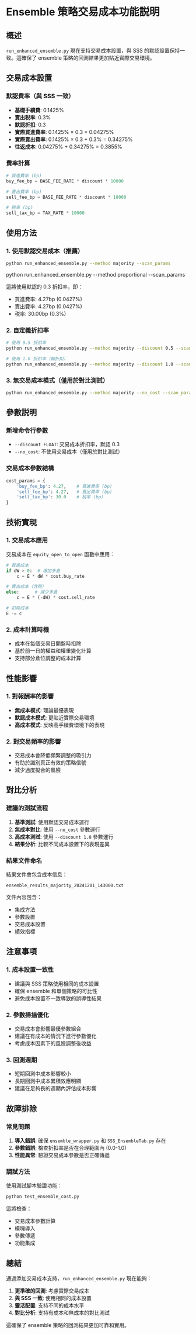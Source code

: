 # Ensemble 策略交易成本功能説明

## 概述

`run_enhanced_ensemble.py` 現在支持交易成本設置，與 SSS 的默認設置保持一致。這確保了 ensemble 策略的回測結果更加貼近實際交易環境。

## 交易成本設置

### 默認費率（與 SSS 一致）

- **基礎手續費**: 0.1425%
- **賣出税率**: 0.3%
- **默認折扣**: 0.3
- **實際買進費率**: 0.1425% × 0.3 = 0.04275%
- **實際賣出費率**: 0.1425% × 0.3 + 0.3% = 0.34275%
- **往返成本**: 0.04275% + 0.34275% = 0.3855%

### 費率計算

```python
# 買進費率 (bp)
buy_fee_bp = BASE_FEE_RATE * discount * 10000

# 賣出費率 (bp)  
sell_fee_bp = BASE_FEE_RATE * discount * 10000

# 税率 (bp)
sell_tax_bp = TAX_RATE * 10000
```

## 使用方法

### 1. 使用默認交易成本（推薦）

```bash
python run_enhanced_ensemble.py --method majority --scan_params
```
python run_enhanced_ensemble.py --method proportional --scan_params 

這將使用默認的 0.3 折扣率，即：
- 買進費率: 4.27bp (0.0427%)
- 賣出費率: 4.27bp (0.0427%)  
- 税率: 30.00bp (0.3%)

### 2. 自定義折扣率

```bash
# 使用 0.5 折扣率
python run_enhanced_ensemble.py --method majority --discount 0.5 --scan_params

# 使用 1.0 折扣率（無折扣）
python run_enhanced_ensemble.py --method majority --discount 1.0 --scan_params
```

### 3. 無交易成本模式（僅用於對比測試）

```bash
python run_enhanced_ensemble.py --method majority --no_cost --scan_params
```

## 參數説明

### 新增命令行參數

- `--discount FLOAT`: 交易成本折扣率，默認 0.3
- `--no_cost`: 不使用交易成本（僅用於對比測試）

### 交易成本參數結構

```python
cost_params = {
    'buy_fee_bp': 4.27,    # 買進費率 (bp)
    'sell_fee_bp': 4.27,   # 賣出費率 (bp)
    'sell_tax_bp': 30.0    # 税率 (bp)
}
```

## 技術實現

### 1. 交易成本應用

交易成本在 `equity_open_to_open` 函數中應用：

```python
# 買進成本
if dW > 0:  # 增加多倉
    c = E * dW * cost.buy_rate

# 賣出成本（含税）
else:      # 減少多倉
    c = E * (-dW) * cost.sell_rate

# 扣除成本
E -= c
```

### 2. 成本計算時機

- 成本在每個交易日開盤時扣除
- 基於前一日的權益和權重變化計算
- 支持部分倉位調整的成本計算

## 性能影響

### 1. 對報酬率的影響

- **無成本模式**: 理論最優表現
- **默認成本模式**: 更貼近實際交易環境
- **高成本模式**: 反映高手續費環境下的表現

### 2. 對交易頻率的影響

- 交易成本會降低頻繁調整的吸引力
- 有助於識別真正有效的策略信號
- 減少過度擬合的風險

## 對比分析

### 建議的測試流程

1. **基準測試**: 使用默認交易成本運行
2. **無成本對比**: 使用 `--no_cost` 參數運行
3. **高成本測試**: 使用 `--discount 1.0` 參數運行
4. **結果分析**: 比較不同成本設置下的表現差異

### 結果文件命名

結果文件會包含成本信息：

```
ensemble_results_majority_20241201_143000.txt
```

文件內容包含：
- 集成方法
- 參數設置  
- 交易成本設置
- 績效指標

## 注意事項

### 1. 成本設置一致性

- 建議與 SSS 策略使用相同的成本設置
- 確保 ensemble 和單個策略的可比性
- 避免成本設置不一致導致的誤導性結果

### 2. 參數掃描優化

- 交易成本會影響最優參數組合
- 建議在有成本的情況下進行參數優化
- 考慮成本因素下的風險調整後收益

### 3. 回測週期

- 短期回測中成本影響較小
- 長期回測中成本累積效應明顯
- 建議在足夠長的週期內評估成本影響

## 故障排除

### 常見問題

1. **導入錯誤**: 確保 `ensemble_wrapper.py` 和 `SSS_EnsembleTab.py` 存在
2. **參數錯誤**: 檢查折扣率是否在合理範圍內 (0.0-1.0)
3. **性能異常**: 驗證交易成本參數是否正確傳遞

### 調試方法

使用測試腳本驗證功能：

```bash
python test_ensemble_cost.py
```

這將檢查：
- 交易成本參數計算
- 模塊導入
- 參數傳遞
- 功能集成

## 總結

通過添加交易成本支持，`run_enhanced_ensemble.py` 現在能夠：

1. **更準確的回測**: 考慮實際交易成本
2. **與 SSS 一致**: 使用相同的成本設置
3. **靈活配置**: 支持不同的成本水平
4. **對比分析**: 支持有成本和無成本的對比測試

這確保了 ensemble 策略的回測結果更加可靠和實用。

